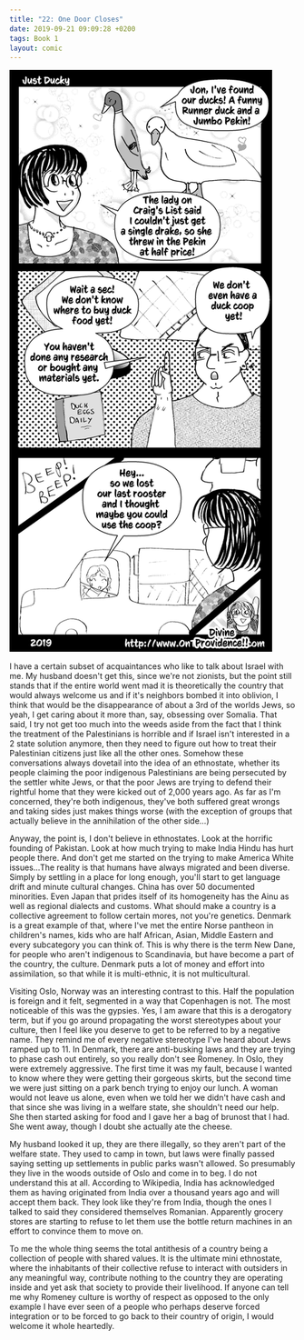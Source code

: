 ```yaml
---
title: "22: One Door Closes"
date: 2019-09-21 09:09:28 +0200
tags: Book 1
layout: comic
---
```


![22: One Door Closes](/comics/Book_1_-_022_One_Door_Closes.png)

I have a certain subset of acquaintances who like to talk about Israel with me. My husband doesn't get this, since we're not zionists, but the point still stands that if the entire world went mad it is theoretically the country that would always welcome us and if it's neighbors bombed it into oblivion, I think that would be the disappearance of about a 3rd of the worlds Jews, so yeah, I get caring about it more than, say, obsessing over Somalia. That said, I try not get too much into the weeds aside from the fact that I think the treatment of the Palestinians is horrible and if Israel isn't interested in a 2 state solution anymore, then they need to figure out how to treat their Palestinian citizens just like all the other ones. Somehow these conversations always dovetail into the idea of an ethnostate, whether its people claiming the poor indigenous Palestinians are being persecuted by the settler white Jews, or that the poor Jews are trying to defend their rightful home that they were kicked out of 2,000 years ago. As far as I'm concerned, they're both indigenous, they've both suffered great wrongs and taking sides just makes things worse (with the exception of groups that actually believe in the annihilation of the other side...)

Anyway, the point is, I don't believe in ethnostates. Look at the horrific founding of Pakistan. Look at how much trying to make India Hindu has hurt people there. And don't get me started on the trying to make America White issues...The reality is that humans have always migrated and been diverse. Simply by settling in a place for long enough, you'll start to get language drift and minute cultural changes. China has over 50 documented minorities. Even Japan that prides itself of its homogeneity has the Ainu as well as regional dialects and customs. What should make a country is a collective agreement to follow certain mores, not you're genetics. Denmark is a great example of that, where I've met the entire Norse pantheon in children's names, kids who are half African, Asian, Middle Eastern and every subcategory you can think of. This is why there is the term New Dane, for people who aren't indigenous to Scandinavia, but have become a part of the country, the culture. Denmark puts a lot of money and effort into assimilation, so that while it is multi-ethnic, it is not multicultural.

Visiting Oslo, Norway was an interesting contrast to this. Half the population is foreign and it felt, segmented in a way that Copenhagen is not. The most noticeable of this was the gypsies. Yes, I am aware that this is a derogatory term, but if you go around propagating the worst stereotypes about your culture, then I feel like you deserve to get to be referred to by a negative name. They remind me of every negative stereotype I've heard about Jews ramped up to 11.  In Denmark, there are anti-busking laws and they are trying to phase cash out entirely, so you really don't see Romeney. In Oslo, they were extremely aggressive. The first time it was my fault, because I wanted to know where they were getting their gorgeous skirts, but the second time we were just sitting on a park bench trying to enjoy our lunch. A woman would not leave us alone, even when we told her we didn't have cash and that since she was living in a welfare state, she shouldn't need our help. She then started asking for food and I gave her a bag of brunost that I had. She went away, though I doubt she actually ate the cheese. 

My husband looked it up, they are there illegally, so they aren't part of the welfare state. They used to camp in town, but laws were finally passed saying setting up settlements in public parks wasn't allowed. So presumably they live in the woods outside of Oslo and come in to beg. I do not understand this at all. According to Wikipedia, India has acknowledged them as having originated from India over a thousand years ago and will accept them back. They look like they're from India, though the ones I talked to said they considered themselves Romanian. Apparently grocery stores are starting to refuse to let them use the bottle return machines in an effort to convince them to move on. 

To me the whole thing seems the total antithesis of a country being a collection of people with shared values. It is the ultimate mini ethnostate, where the inhabitants of their collective refuse to interact with outsiders in any meaningful way, contribute nothing to the country they are operating inside and yet ask that society to provide their livelihood. If anyone can tell me why Romeney culture is worthy of respect as opposed to the only example I have ever seen of a people who perhaps deserve forced integration or to be forced to go back to their country of origin, I would welcome it whole heartedly. 